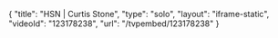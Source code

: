 {
    "title": "HSN | Curtis Stone",
    "type": "solo",
    "layout": "iframe-static",
    "videoId": "123178238",
    "url": "\/tvpembed\/123178238"
}